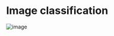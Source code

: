 # Image classification
![image](https://github.com/user-attachments/assets/193ca8e2-580e-4ef1-89e8-576b6f283aad)
